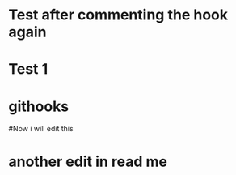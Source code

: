 # Test after commenting the hook again
# Test 1
# githooks

#Now i will edit this

# another edit in read me 
